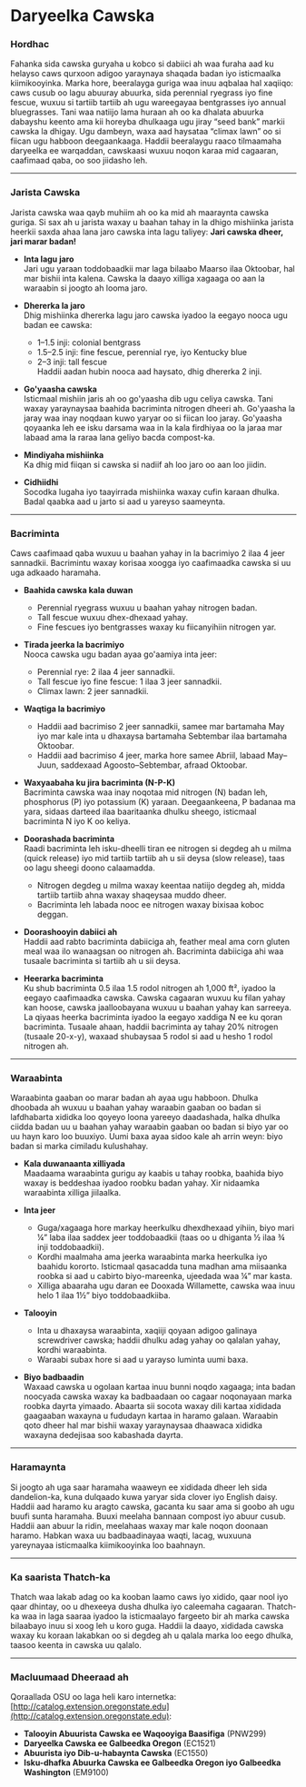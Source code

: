 # Daryeelka Cawska

### Hordhac

Fahanka sida cawska guryaha u kobco si dabiici ah waa furaha aad ku helayso caws qurxoon adigoo yaraynaya shaqada badan iyo isticmaalka kiimikooyinka. Marka hore, beeralayga guriga waa inuu aqbalaa hal xaqiiqo: caws cusub oo lagu abuuray abuurka, sida perennial ryegrass iyo fine fescue, wuxuu si tartiib tartiib ah ugu wareegayaa bentgrasses iyo annual bluegrasses. Tani waa natiijo lama huraan ah oo ka dhalata abuurka dabayshu keento ama kii horeyba dhulkaaga ugu jiray “seed bank” markii cawska la dhigay. Ugu dambeyn, waxa aad haysataa “climax lawn” oo si fiican ugu habboon deegaankaaga. Haddii beeralaygu raaco tilmaamaha daryeelka ee warqaddan, cawskaasi wuxuu noqon karaa mid cagaaran, caafimaad qaba, oo soo jiidasho leh.

---

### Jarista Cawska

Jarista cawska waa qayb muhiim ah oo ka mid ah maaraynta cawska guriga. Si sax ah u jarista waxay u baahan tahay in la dhigo mishiinka jarista heerkii saxda ahaa lana jaro cawska inta lagu taliyey: **Jari cawska dheer, jari marar badan!**

- **Inta lagu jaro**  
  Jari ugu yaraan toddobaadkii mar laga bilaabo Maarso ilaa Oktoobar, hal mar bishii inta kalena. Cawska la daayo xilliga xagaaga oo aan la waraabin si joogto ah looma jaro.

- **Dhererka la jaro**  
  Dhig mishiinka dhererka lagu jaro cawska iyadoo la eegayo nooca ugu badan ee cawska:  
  - 1–1.5 inji: colonial bentgrass  
  - 1.5–2.5 inji: fine fescue, perennial rye, iyo Kentucky blue  
  - 2–3 inji: tall fescue  
  Haddii aadan hubin nooca aad haysato, dhig dhererka 2 inji.

- **Go'yaasha cawska**  
  Isticmaal mishiin jaris ah oo go'yaasha dib ugu celiya cawska. Tani waxay yaraynaysaa baahida bacriminta nitrogen dheeri ah. Go'yaasha la jaray waa inay noqdaan kuwo yaryar oo si fiican loo jaray. Go'yaasha qoyaanka leh ee isku darsama waa in la kala firdhiyaa oo la jaraa mar labaad ama la raraa lana geliyo bacda compost-ka.

- **Mindiyaha mishiinka**  
  Ka dhig mid fiiqan si cawska si nadiif ah loo jaro oo aan loo jiidin.

- **Cidhiidhi**  
  Socodka lugaha iyo taayirrada mishiinka waxay cufin karaan dhulka. Badal qaabka aad u jarto si aad u yareyso saameynta.

---

### Bacriminta

Caws caafimaad qaba wuxuu u baahan yahay in la bacrimiyo 2 ilaa 4 jeer sannadkii. Bacrimintu waxay korisaa xoogga iyo caafimaadka cawska si uu uga adkaado haramaha.

- **Baahida cawska kala duwan**  
  - Perennial ryegrass wuxuu u baahan yahay nitrogen badan.  
  - Tall fescue wuxuu dhex-dhexaad yahay.  
  - Fine fescues iyo bentgrasses waxay ku fiicanyihiin nitrogen yar.

- **Tirada jeerka la bacrimiyo**  
  Nooca cawska ugu badan ayaa go'aamiya inta jeer:  
  - Perennial rye: 2 ilaa 4 jeer sannadkii.  
  - Tall fescue iyo fine fescue: 1 ilaa 3 jeer sannadkii.  
  - Climax lawn: 2 jeer sannadkii.

- **Waqtiga la bacrimiyo**  
  - Haddii aad bacrimiso 2 jeer sannadkii, samee mar bartamaha May iyo mar kale inta u dhaxaysa bartamaha Sebtembar ilaa bartamaha Oktoobar.  
  - Haddii aad bacrimiso 4 jeer, marka hore samee Abriil, labaad May–Juun, saddexaad Agoosto–Sebtembar, afraad Oktoobar.

- **Waxyaabaha ku jira bacriminta (N-P-K)**  
  Bacriminta cawska waa inay noqotaa mid nitrogen (N) badan leh, phosphorus (P) iyo potassium (K) yaraan. Deegaankeena, P badanaa ma yara, sidaas darteed ilaa baaritaanka dhulku sheego, isticmaal bacriminta N iyo K oo keliya.

- **Doorashada bacriminta**  
  Raadi bacriminta leh isku-dheelli tiran ee nitrogen si degdeg ah u milma (quick release) iyo mid tartiib tartiib ah u sii deysa (slow release), taas oo lagu sheegi doono calaamadda.  
  - Nitrogen degdeg u milma waxay keentaa natiijo degdeg ah, midda tartiib tartiib ahna waxay shaqeysaa muddo dheer.  
  - Bacriminta leh labada nooc ee nitrogen waxay bixisaa koboc deggan.

- **Doorashooyin dabiici ah**  
  Haddii aad rabto bacriminta dabiiciga ah, feather meal ama corn gluten meal waa ilo wanaagsan oo nitrogen ah. Bacriminta dabiiciga ahi waa tusaale bacriminta si tartiib ah u sii deysa.

- **Heerarka bacriminta**  
  Ku shub bacriminta 0.5 ilaa 1.5 rodol nitrogen ah 1,000 ft², iyadoo la eegayo caafimaadka cawska. Cawska cagaaran wuxuu ku filan yahay kan hoose, cawska jaalloobayana wuxuu u baahan yahay kan sarreeya. La qiyaas heerka bacriminta iyadoo la eegayo xaddiga N ee ku qoran bacriminta. Tusaale ahaan, haddii bacriminta ay tahay 20% nitrogen (tusaale 20-x-y), waxaad shubaysaa 5 rodol si aad u hesho 1 rodol nitrogen ah.

---

### Waraabinta

Waraabinta gaaban oo marar badan ah ayaa ugu habboon. Dhulka dhoobada ah wuxuu u baahan yahay waraabin gaaban oo badan si lafdhabarta xididka loo qoyeyo loona yareeyo daadashada, halka dhulka ciidda badan uu u baahan yahay waraabin gaaban oo badan si biyo yar oo uu hayn karo loo buuxiyo. Uumi baxa ayaa sidoo kale ah arrin weyn: biyo badan si marka cimiladu kulushahay.

- **Kala duwanaanta xilliyada**  
  Maadaama waraabinta gurigu ay kaabis u tahay roobka, baahida biyo waxay is beddeshaa iyadoo roobku badan yahay. Xir nidaamka waraabinta xilliga jiilaalka.

- **Inta jeer**  
  - Guga/xagaaga hore markay heerkulku dhexdhexaad yihiin, biyo mari ¼” laba ilaa saddex jeer toddobaadkii (taas oo u dhiganta ½ ilaa ¾ inji toddobaadkii).  
  - Kordhi maalmaha ama jeerka waraabinta marka heerkulka iyo baahidu kororto. Isticmaal qasacadda tuna madhan ama miisaanka roobka si aad u cabirto biyo-mareenka, ujeedada waa ¼” mar kasta.  
  - Xilliga abaaraha ugu daran ee Dooxada Willamette, cawska waa inuu helo 1 ilaa 1½” biyo toddobaadkiiba.

- **Talooyin**  
  - Inta u dhaxaysa waraabinta, xaqiiji qoyaan adigoo galinaya screwdriver cawska; haddii dhulku adag yahay oo qalalan yahay, kordhi waraabinta.  
  - Waraabi subax hore si aad u yarayso luminta uumi baxa.

- **Biyo badbaadin**  
  Waxaad cawska u ogolaan kartaa inuu bunni noqdo xagaaga; inta badan noocyada cawska waxay ka badbaadaan oo cagaar noqonayaan marka roobka dayrta yimaado. Abaarta sii socota waxay dili kartaa xididada gaagaaban waxayna u fududayn kartaa in haramo galaan. Waraabin qoto dheer hal mar bishii waxay yaraynaysaa dhaawaca xididka waxayna dedejisaa soo kabashada dayrta.

---

### Haramaynta

Si joogto ah uga saar haramaha waaweyn ee xididada dheer leh sida dandelion-ka, kuna dulqaado kuwa yaryar sida clover iyo English daisy. Haddii aad haramo ku aragto cawska, gacanta ku saar ama si goobo ah ugu buufi sunta haramaha. Buuxi meelaha bannaan compost iyo abuur cusub. Haddii aan abuur la ridin, meelahaas waxay mar kale noqon doonaan haramo. Habkan waxa uu badbaadinayaa waqti, lacag, wuxuuna yareynayaa isticmaalka kiimikooyinka loo baahnayn.

---

### Ka saarista Thatch-ka

Thatch waa lakab adag oo ka kooban laamo caws iyo xidido, qaar nool iyo qaar dhintay, oo u dhexeeya dusha dhulka iyo caleemaha cagaaran. Thatch-ka waa in laga saaraa iyadoo la isticmaalayo fargeeto bir ah marka cawska bilaabayo inuu si xoog leh u koro guga. Haddii la daayo, xididada cawska waxay ku koraan lakabkan oo si degdeg ah u qalala marka loo eego dhulka, taasoo keenta in cawska uu qalalo.

---

### Macluumaad Dheeraad ah

Qoraallada OSU oo laga heli karo internetka: [http://catalog.extension.oregonstate.edu](http://catalog.extension.oregonstate.edu):

- **Talooyin Abuurista Cawska ee Waqooyiga Baasifiga** (PNW299)  
- **Daryeelka Cawska ee Galbeedka Oregon** (EC1521)  
- **Abuurista iyo Dib-u-habaynta Cawska** (EC1550)  
- **Isku-dhafka Abuurka Cawska ee Galbeedka Oregon iyo Galbeedka Washington** (EM9100)
